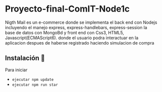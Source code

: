 # Proyecto-final-ComIT-Node1c
Nigth Mail es un e-commerce donde se implementa el back end con Nodejs incluyendo el manejo express, express-handlebars, express-session 
la base de datos con MongoBd y front end con Css3, HTML5, Javascript(ECMAScript6).
donde el usuario podra interactuar en la aplicacion despues de haberse registrado haciendo simulacion de compra

## Instalación 🔧
Para iniciar 
- `ejecutar npm update`
- `ejecutar npm run star`

